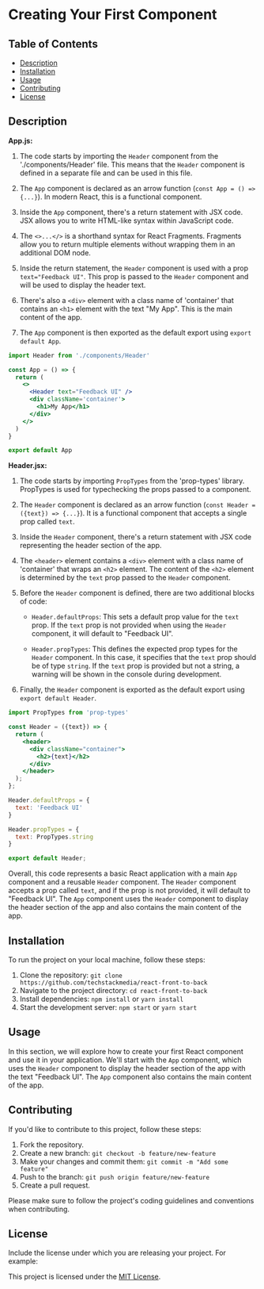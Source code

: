 # Creating Your First Component

## Table of Contents

- [Description](#description)
- [Installation](#installation)
- [Usage](#usage)
- [Contributing](#contributing)
- [License](#license)

## Description

**App.js:**

1. The code starts by importing the `Header` component from the './components/Header' file. This means that the `Header` component is defined in a separate file and can be used in this file.

2. The `App` component is declared as an arrow function (`const App = () => {...}`). In modern React, this is a functional component.

3. Inside the `App` component, there's a return statement with JSX code. JSX allows you to write HTML-like syntax within JavaScript code.

4. The `<>...</>` is a shorthand syntax for React Fragments. Fragments allow you to return multiple elements without wrapping them in an additional DOM node.

5. Inside the return statement, the `Header` component is used with a prop `text="Feedback UI"`. This prop is passed to the `Header` component and will be used to display the header text.

6. There's also a `<div>` element with a class name of 'container' that contains an `<h1>` element with the text "My App". This is the main content of the app.

7. The `App` component is then exported as the default export using `export default App`.

```jsx
import Header from './components/Header'

const App = () => {
  return (
    <>
      <Header text="Feedback UI" />
      <div className='container'>
        <h1>My App</h1>
      </div>
    </>
  )
}

export default App
```

**Header.jsx:**

1. The code starts by importing `PropTypes` from the 'prop-types' library. PropTypes is used for typechecking the props passed to a component.

2. The `Header` component is declared as an arrow function (`const Header = ({text}) => {...}`). It is a functional component that accepts a single prop called `text`.

3. Inside the `Header` component, there's a return statement with JSX code representing the header section of the app.

4. The `<header>` element contains a `<div>` element with a class name of 'container' that wraps an `<h2>` element. The content of the `<h2>` element is determined by the `text` prop passed to the `Header` component.

5. Before the `Header` component is defined, there are two additional blocks of code:

   - `Header.defaultProps`: This sets a default prop value for the `text` prop. If the `text` prop is not provided when using the `Header` component, it will default to "Feedback UI".

   - `Header.propTypes`: This defines the expected prop types for the `Header` component. In this case, it specifies that the `text` prop should be of type `string`. If the `text` prop is provided but not a string, a warning will be shown in the console during development.

6. Finally, the `Header` component is exported as the default export using `export default Header`.

```jsx
import PropTypes from 'prop-types'

const Header = ({text}) => {
  return (
    <header>
      <div className="container">
        <h2>{text}</h2>
      </div> 
    </header>
  );
};

Header.defaultProps = {
  text: 'Feedback UI'
}

Header.propTypes = {
  text: PropTypes.string
}

export default Header;
```

Overall, this code represents a basic React application with a main `App` component and a reusable `Header` component. The `Header` component accepts a prop called `text`, and if the prop is not provided, it will default to "Feedback UI". The `App` component uses the `Header` component to display the header section of the app and also contains the main content of the app.

## Installation

To run the project on your local machine, follow these steps:

1. Clone the repository: `git clone https://github.com/techstackmedia/react-front-to-back`
2. Navigate to the project directory: `cd react-front-to-back`
3. Install dependencies: `npm install` or `yarn install`
4. Start the development server: `npm start` or `yarn start`

## Usage

In this section, we will explore how to create your first React component and use it in your application. We'll start with the `App` component, which uses the `Header` component to display the header section of the app with the text "Feedback UI". The `App` component also contains the main content of the app.

## Contributing

If you'd like to contribute to this project, follow these steps:

1. Fork the repository.
2. Create a new branch: `git checkout -b feature/new-feature`
3. Make your changes and commit them: `git commit -m "Add some feature"`
4. Push to the branch: `git push origin feature/new-feature`
5. Create a pull request.

Please make sure to follow the project's coding guidelines and conventions when contributing.

## License

Include the license under which you are releasing your project. For example:

This project is licensed under the [MIT License](https://opensource.org/licenses/MIT).
